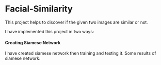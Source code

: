 # Facial-Similarity
This project helps to discover if the given two images are similar or not.

I have implemented this project in two ways:

#### Creating Siamese Network
I have created siamese network then training and testing it.
Some results of siamese network:

